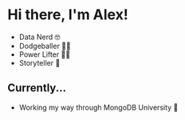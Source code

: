 # Hi there, I'm Alex!
- Data Nerd :nerd_face:
- Dodgeballer :man_playing_handball:
- Power Lifter :weight_lifting_man:
- Storyteller :microphone:

## Currently...
- Working my way through MongoDB University :leaves:
